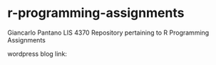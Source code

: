 # r-programming-assignments
Giancarlo Pantano
LIS 4370
Repository pertaining to R Programming Assignments

wordpress blog link: 

